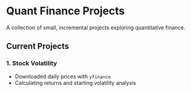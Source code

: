 # Quant Finance Projects

A collection of small, incremental projects exploring quantitative finance.

## Current Projects
### 1. Stock Volatility
- Downloaded daily prices with `yfinance`
- Calculating returns and starting volatility analysis


